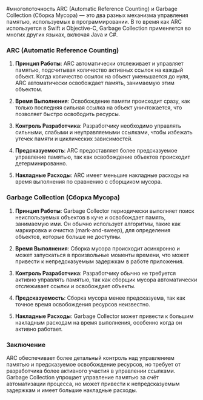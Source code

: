 #многопоточность
ARC (Automatic Reference Counting) и Garbage Collection (Сборка Мусора) — это два разных механизма управления памятью, используемых в программировании. В то время как ARC используется в Swift и Objective-C, Garbage Collection применяется во многих других языках, включая Java и C#.

### ARC (Automatic Reference Counting)

1. **Принцип Работы**: ARC автоматически отслеживает и управляет памятью, подсчитывая количество активных ссылок на каждый объект. Когда количество ссылок на объект уменьшается до нуля, ARC автоматически освобождает память, занимаемую этим объектом.

2. **Время Выполнения**: Освобождение памяти происходит сразу, как только последняя сильная ссылка на объект уничтожается, что позволяет быстро освободить ресурсы.

3. **Контроль Разработчика**: Разработчику необходимо управлять сильными, слабыми и неуправляемыми ссылками, чтобы избежать утечек памяти и циклических зависимостей.

4. **Предсказуемость**: ARC предоставляет более предсказуемое управление памятью, так как освобождение объектов происходит детерминированно.

5. **Накладные Расходы**: ARC имеет меньшие накладные расходы на время выполнения по сравнению с сборщиком мусора.

### Garbage Collection (Сборка Мусора)

1. **Принцип Работы**: Garbage Collector периодически выполняет поиск неиспользуемых объектов в куче и освобождает память, занимаемую ими. Он обычно использует алгоритмы, такие как маркировка и очистка (mark-and-sweep), для определения объектов, которые больше не доступны.

2. **Время Выполнения**: Сборка мусора происходит асинхронно и может запускаться в произвольные моменты времени, что может привести к непредсказуемым задержкам в работе приложения.

3. **Контроль Разработчика**: Разработчику обычно не требуется активно управлять памятью, так как сборщик мусора автоматически отслеживает ссылки и освобождает объекты.

4. **Предсказуемость**: Сборка мусора менее предсказуема, так как точное время освобождения ресурсов неизвестно.

5. **Накладные Расходы**: Garbage Collector может привести к большим накладным расходам на время выполнения, особенно когда он активно работает.

### Заключение

ARC обеспечивает более детальный контроль над управлением памятью и предсказуемое освобождение ресурсов, но требует от разработчика более активного участия в управлении ссылками. Garbage Collection упрощает управление памятью за счёт автоматизации процесса, но может привести к непредсказуемым задержкам и имеет большие накладные расходы.